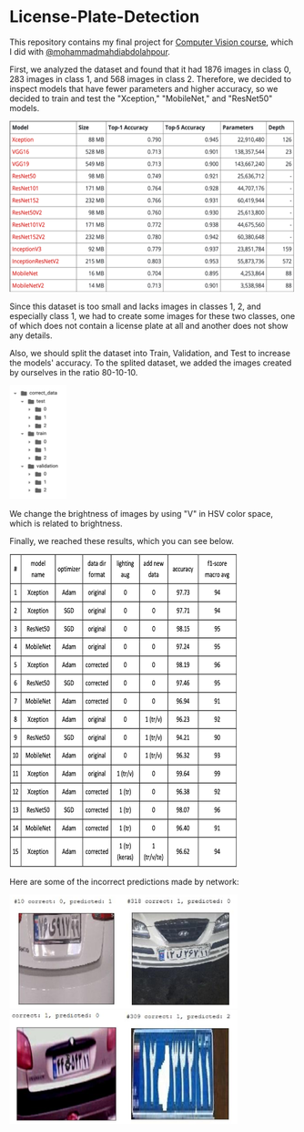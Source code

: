 # License-Plate-Detection

This repository contains my final project for [Computer Vision course](https://github.com/mahsawz/Computer-Vision-Course), which I did with [@mohammadmahdiabdolahpour](https://github.com/mohammadmahdiabdollahpour).

First, we analyzed the dataset and found that it had 1876 images in class 0, 283 images in class 1, and 568 images in class 2. Therefore, we decided to inspect models that have fewer parameters and higher accuracy, so we decided to train and test the "Xception," "MobileNet," and "ResNet50" models.

<img src="https://github.com/mahsawz/License-Plate-Detection/blob/main/images/models.png" height=300 width=500>

Since this dataset is too small and lacks images in classes 1, 2, and especially class 1, we had to create some images for these two classes, one of which does not contain a license plate at all and another does not show any details.

Also, we should split the dataset into Train, Validation, and Test to increase the models' accuracy. To the splited dataset, we added the images created by ourselves in the ratio 80-10-10.

<img src="https://github.com/mahsawz/License-Plate-Detection/blob/main/images/correct-dataset.png" height=200 width=100>

We change the brightness of images by using "V" in HSV color space, which is related to brightness.

Finally, we reached these results, which you can see below.

<img src="https://github.com/mahsawz/License-Plate-Detection/blob/main/images/results.png" height=550 width=400>

Here are some of the incorrect predictions made by network:

<img src="https://github.com/mahsawz/License-Plate-Detection/blob/main/images/img1.png" height=200 width=200><img src="https://github.com/mahsawz/License-Plate-Detection/blob/main/images/img2.png" height=200 width=200><img src="https://github.com/mahsawz/License-Plate-Detection/blob/main/images/img3.png" height=200 width=200><img src="https://github.com/mahsawz/License-Plate-Detection/blob/main/images/img4.png" height=200 width=200>
